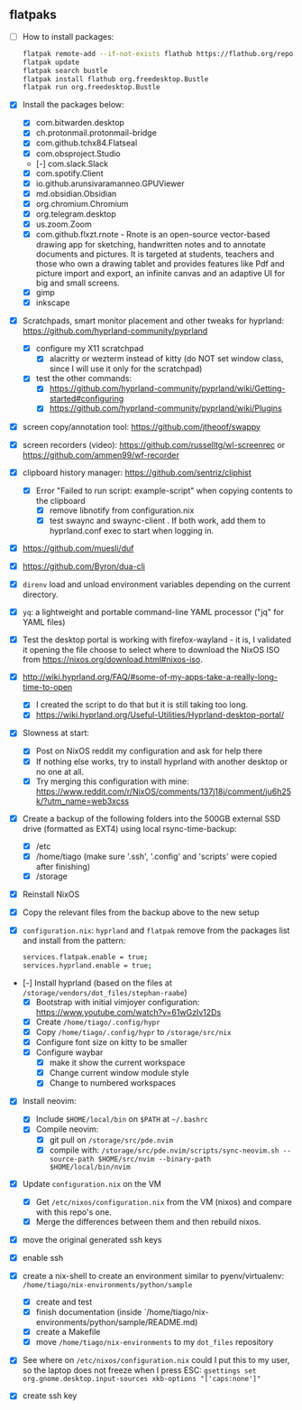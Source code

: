 ## flatpaks
- [ ] How to install packages:
    ``` bash
    flatpak remote-add --if-not-exists flathub https://flathub.org/repo/flathub.flatpakrepo
    flatpak update
    flatpak search bustle
    flatpak install flathub org.freedesktop.Bustle
    flatpak run org.freedesktop.Bustle
    ```
- [x] Install the packages below:
    - [x] com.bitwarden.desktop
    - [x] ch.protonmail.protonmail-bridge
    - [x] com.github.tchx84.Flatseal
    - [x] com.obsproject.Studio
    - [-] com.slack.Slack
    - [x] com.spotify.Client
    - [x] io.github.arunsivaramanneo.GPUViewer
    - [x] md.obsidian.Obsidian
    - [x] org.chromium.Chromium
    - [x] org.telegram.desktop
    - [x] us.zoom.Zoom
    - [x] com.github.flxzt.rnote - Rnote is an open-source vector-based drawing app for sketching, handwritten notes and to annotate documents and pictures. It is targeted at students, teachers and those who own a drawing tablet and provides features like Pdf and picture import and export, an infinite canvas and an adaptive UI for big and small screens.
    - [x] gimp
    - [x] inkscape

- [x] Scratchpads, smart monitor placement and other tweaks for hyprland: <https://github.com/hyprland-community/pyprland>
    - [x] configure my X11 scratchpad
        - [x] alacritty or wezterm instead of kitty (do NOT set window class, since I will use it only for the scratchpad)
    - [x] test the other commands:
        - [x] <https://github.com/hyprland-community/pyprland/wiki/Getting-started#configuring>
        - [x] <https://github.com/hyprland-community/pyprland/wiki/Plugins>

- [x] screen copy/annotation tool: <https://github.com/jtheoof/swappy>
- [x] screen recorders (video): <https://github.com/russelltg/wl-screenrec> or <https://github.com/ammen99/wf-recorder>

- [x] clipboard history manager: <https://github.com/sentriz/cliphist>
    - [x] Error "Failed to run script: example-script" when copying contents to the clipboard
        - [x] remove libnotify from configuration.nix
        - [x] test swaync and swaync-client . If both work, add them to hyprland.conf exec to start when logging in.

- [x] https://github.com/muesli/duf
- [x] https://github.com/Byron/dua-cli
- [x] `direnv` load and unload environment variables depending on the current directory.
- [x] `yq`: a lightweight and portable command-line YAML processor ("jq" for YAML files)

- [x] Test the desktop portal is working with firefox-wayland - it is, I validated it opening the file choose to select where to download the NixOS ISO from <https://nixos.org/download.html#nixos-iso>.

- [x] <http://wiki.hyprland.org/FAQ/#some-of-my-apps-take-a-really-long-time-to-open>
    - [x] I created the script to do that but it is still taking too long.
    - [x] <https://wiki.hyprland.org/Useful-Utilities/Hyprland-desktop-portal/>

- [x] Slowness at start:
    - [x] Post on NixOS reddit my configuration and ask for help there
    - [x] If nothing else works, try to install hyprland with another desktop or no one at all.
    - [x] Try merging this configuration with mine: <https://www.reddit.com/r/NixOS/comments/137j18j/comment/ju6h25k/?utm_name=web3xcss>

- [x] Create a backup of the following folders into the 500GB external SSD drive (formatted as EXT4) using local rsync-time-backup:
    - [x] /etc
    - [x] /home/tiago (make sure '.ssh', '.config' and 'scripts' were copied after finishing)
    - [x] /storage

- [x] Reinstall NixOS

- [x] Copy the relevant files from the backup above to the new setup

- [x] `configuration.nix`: `hyprland` and `flatpak` remove from the packages list and install from the pattern:
    ``` bash
    services.flatpak.enable = true;
    services.hyprland.enable = true;
    ```

- [-] Install hyprland (based on the files at `/storage/vendors/dot_files/stephan-raabe`)
    - [x] Bootstrap with initial vimjoyer configuration: <https://www.youtube.com/watch?v=61wGzIv12Ds>
    - [x] Create `/home/tiago/.config/hypr`
    - [x] Copy `/home/tiago/.config/hypr` to `/storage/src/nix`
    - [x] Configure font size on kitty to be smaller
    - [x] Configure waybar
        - [x] make it show the current workspace
        - [x] Change current window module style
        - [x] Change to numbered workspaces

- [x] Install neovim:
    - [x] Include `$HOME/local/bin` on `$PATH` at `~/.bashrc`
    - [x] Compile neovim:
        - [x] git pull on `/storage/src/pde.nvim`
        - [x] compile with: `/storage/src/pde.nvim/scripts/sync-neovim.sh --source-path $HOME/src/nvim --binary-path $HOME/local/bin/nvim `

- [x] Update `configuration.nix` on the VM
    - [x] Get `/etc/nixos/configuration.nix` from the VM (nixos) and compare with this repo's one.
    - [x] Merge the differences between them and then rebuild nixos.

- [x] move the original generated ssh keys

- [x] enable ssh

- [x] create a nix-shell to create an environment similar to pyenv/virtualenv: `/home/tiago/nix-environments/python/sample`
    - [x] create and test
    - [x] finish documentation (inside `/home/tiago/nix-environments/python/sample/README.md)
    - [x] create a Makefile
    - [x] move `/home/tiago/nix-environments` to my `dot_files` repository

- [x] See where on `/etc/nixos/configuration.nix` could I put this to my user, so the laptop does not freeze when I press ESC: `gsettings set org.gnome.desktop.input-sources xkb-options "['caps:none']"`

- [x] create ssh key
